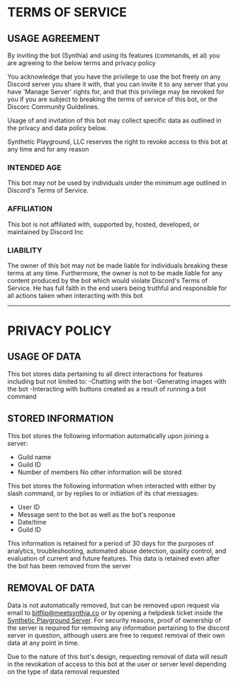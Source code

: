 # TERMS OF SERVICE

## USAGE AGREEMENT

By inviting the bot (Synthia) and using its features (commands, et al) you are agreeing to the below terms and privacy policy

You acknowledge that you have the privilege to use the bot freely on any Discord server you share it with, that you can invite it to any server that you have 'Manage Server' rights for, and that this privilege may be revoked for you if you are subject to breaking the terms of service of this bot, or the Discorc Community Guidelines.

Usage of and invitation of this bot may collect specific data as outlined in the privacy and data policy below.

Synthetic Playground, LLC reserves the right to revoke access to this bot at any time and for any reason

### INTENDED AGE

This bot may not be used by individuals under the minimum age outlined in Discord's Terms of Service.

### AFFILIATION

This bot is not affiliated with, supported by, hosted, developed, or maintained by Discord Inc

### LIABILITY

The owner of this bot may not be made liable for individuals breaking these terms at any time.  Furthermore, the owner is not to be made liable for any content produced by the bot which would violate Discord's Terms of Service.  He has full faith in the end users being truthful and responsible for all actions taken when interacting with this bot

----------------------------

# PRIVACY POLICY

## USAGE OF DATA

This bot stores data pertaining to all direct interactions for features including but not limited to:
-Chatting with the bot
-Generating images with the bot
-Interacting with buttons created as a result of running a bot command

## STORED INFORMATION

This bot stores the following information automatically upon joining a server:

- Guild name
- Guild ID
- Number of members
No other information will be stored

This bot stores the following information when interacted with either by slash command, or by replies to or initiation of its chat messages:

- User ID
- Message sent to the bot as well as the bot's response
- Date/time
- Guild ID

This information is retained for a period of 30 days for the purposes of analytics, troubleshooting, automated abuse detection, quality control, and evaluation of current and future features.  This data is retained even after the bot has been removed from the server

## REMOVAL OF DATA

Data is not automatically removed, but can be removed upon request via email to bitflip@meetsynthia.co or by opening a helpdesk ticket inside the [Synthetic Playground Server](https://discord.gg/meetsynthia).  For security reasons, proof of ownership of the server is required for removing any information pertaining to the discord server in question, although users are free to request removal of their own data at any point in time.

Due to the nature of this bot's design, requesting removal of data will result in the revokation of access to this bot at the user or server level depending on the type of data removal requested
